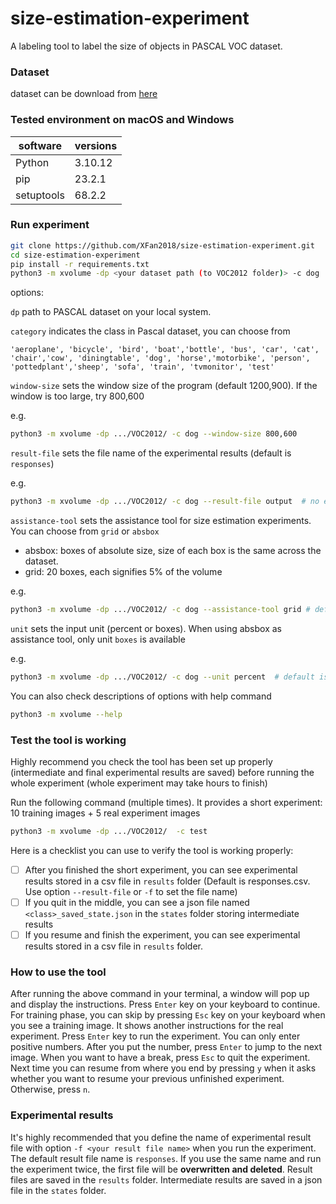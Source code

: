 # size-estimation-experiment
A labeling tool to label the size of objects in PASCAL VOC dataset.

### Dataset
dataset can be download from [here](https://uofwaterloo-my.sharepoint.com/:f:/r/personal/x44fan_uwaterloo_ca/Documents/target-size/pascal?csf=1&web=1&e=ZWH7OY)
### Tested environment on macOS and Windows
| software   | versions |
|------------|----------|
| Python     | 3.10.12  |
| pip        | 23.2.1   |
| setuptools | 68.2.2   |


### Run experiment
```bash
git clone https://github.com/XFan2018/size-estimation-experiment.git
cd size-estimation-experiment
pip install -r requirements.txt
python3 -m xvolume -dp <your dataset path (to VOC2012 folder)> -c dog  # run dog class
```

options:

`dp` path to PASCAL dataset on your local system. 

`category` indicates the class in Pascal dataset, you can choose from 

`'aeroplane', 'bicycle', 'bird', 'boat','bottle', 'bus', 'car', 'cat', 'chair','cow', 'diningtable', 'dog', 'horse','motorbike', 'person', 'pottedplant','sheep', 'sofa', 'train', 'tvmonitor', 'test'`

`window-size` sets the window size of the program (default 1200,900). If the window is too large, try 800,600

e.g.

```bash
python3 -m xvolume -dp .../VOC2012/ -c dog --window-size 800,600
```

`result-file` sets the file name of the experimental results (default is `responses`)

e.g.
```bash
python3 -m xvolume -dp .../VOC2012/ -c dog --result-file output  # no extension, '.csv' will be appended to the file name
```


`assistance-tool` sets the assistance tool for size estimation experiments. You can choose from `grid` or `absbox`

- absbox: boxes of absolute size, size of each box is the same across the dataset. 
- grid: 20 boxes, each signifies 5% of the volume

e.g.
```bash
python3 -m xvolume -dp .../VOC2012/ -c dog --assistance-tool grid # default is absbox
```

`unit` sets the input unit (percent or boxes). When using absbox as assistance tool, only unit `boxes` is available

e.g.
```bash
python3 -m xvolume -dp .../VOC2012/ -c dog --unit percent  # default is boxes
```

You can also check descriptions of options with help command
```bash
python3 -m xvolume --help
```

### Test the tool is working 
Highly recommend you check the tool has been set up properly (intermediate and final experimental results are saved) before running the whole experiment (whole experiment may take hours to finish)

Run the following command (multiple times). It provides a short experiment: 10 training images + 5 real experiment images
```bash
python3 -m xvolume -dp .../VOC2012/  -c test
```

Here is a checklist you can use to verify the tool is working properly:

- [ ] After you finished the short experiment, you can see experimental results stored in a csv file in `results` folder (Default is responses.csv. Use option `--result-file` or `-f` to set the file name)
- [ ] If you quit in the middle, you can see a json file named `<class>_saved_state.json` in the `states` folder storing intermediate results
- [ ] If you resume and finish the experiment, you can see experimental results stored in a csv file in `results` folder. 

### How to use the tool
After running the above command in your terminal, a window will pop up and display the instructions. Press `Enter` key on your keyboard to continue. For training phase, you can skip by pressing `Esc` key on your keyboard when you see a training image. It shows another instructions for the real experiment.
Press `Enter` key to run the experiment. You can only enter positive numbers. After you put the number, press `Enter` to jump to the next image. When you want to have a break, press `Esc` to quit the experiment. Next time you can resume from where you end by pressing `y` when it asks whether you 
want to resume your previous unfinished experiment. Otherwise, press `n`.

### Experimental results
It's highly recommended that you define the name of experimental result file with option `-f <your result file name>` when you run the experiment.
The default result file name is `responses`. If you use the same name and run the experiment twice, the first file will be **overwritten and deleted**.
Result files are saved in the `results` folder. Intermediate results are saved in a json file in the `states` folder.  
